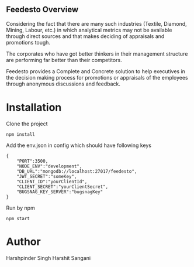 ## Feedesto Overview

Considering the fact that there are many such industries (Textile, Diamond, Mining, Labour, etc.) in which analytical metrics may not be available through direct sources and that makes deciding of appraisals and promotions tough.

The corporates who have got better thinkers in their management structure are performing far better than their competitors.

Feedesto provides a Complete and Concrete solution to help executives in the decision making process for promotions or appraisals of the employees through anonymous discussions and feedback.

# Installation

Clone the project

```
npm install
```

Add the env.json in config which should have following keys

```
{
    "PORT":3500,
    "NODE_ENV":"development",
    "DB_URL":"mongodb://localhost:27017/feedesto",
    "JWT_SECRET":"someKey",
    "CLIENT_ID":"yourClientId",
    "CLIENT_SECRET":"yourClientSecret",
    "BUGSNAG_KEY_SERVER":"bugsnagKey"
}
```

Run by npm

```
npm start
```

# Author

Harshpinder Singh
Harshit Sangani

